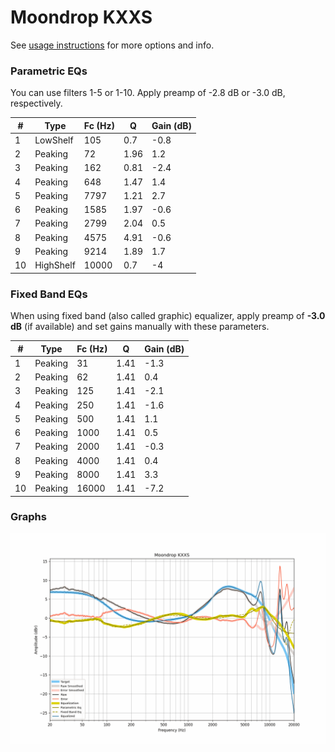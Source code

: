 # Moondrop KXXS
See [usage instructions](https://github.com/jaakkopasanen/AutoEq#usage) for more options and info.

### Parametric EQs
You can use filters 1-5 or 1-10. Apply preamp of -2.8 dB or -3.0 dB, respectively.

|   # | Type      |   Fc (Hz) |    Q |   Gain (dB) |
|-----|-----------|-----------|------|-------------|
|   1 | LowShelf  |       105 | 0.7  |        -0.8 |
|   2 | Peaking   |        72 | 1.96 |         1.2 |
|   3 | Peaking   |       162 | 0.81 |        -2.4 |
|   4 | Peaking   |       648 | 1.47 |         1.4 |
|   5 | Peaking   |      7797 | 1.21 |         2.7 |
|   6 | Peaking   |      1585 | 1.97 |        -0.6 |
|   7 | Peaking   |      2799 | 2.04 |         0.5 |
|   8 | Peaking   |      4575 | 4.91 |        -0.6 |
|   9 | Peaking   |      9214 | 1.89 |         1.7 |
|  10 | HighShelf |     10000 | 0.7  |        -4   |

### Fixed Band EQs
When using fixed band (also called graphic) equalizer, apply preamp of **-3.0 dB** (if available) and set gains manually with these parameters.

|   # | Type    |   Fc (Hz) |    Q |   Gain (dB) |
|-----|---------|-----------|------|-------------|
|   1 | Peaking |        31 | 1.41 |        -1.3 |
|   2 | Peaking |        62 | 1.41 |         0.4 |
|   3 | Peaking |       125 | 1.41 |        -2.1 |
|   4 | Peaking |       250 | 1.41 |        -1.6 |
|   5 | Peaking |       500 | 1.41 |         1.1 |
|   6 | Peaking |      1000 | 1.41 |         0.5 |
|   7 | Peaking |      2000 | 1.41 |        -0.3 |
|   8 | Peaking |      4000 | 1.41 |         0.4 |
|   9 | Peaking |      8000 | 1.41 |         3.3 |
|  10 | Peaking |     16000 | 1.41 |        -7.2 |

### Graphs
![](./Moondrop%20KXXS.png)
